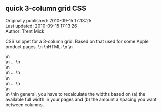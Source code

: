 ## quick 3-column grid CSS  
Originally published: 2010-09-15 17:13:25  
Last updated: 2010-09-15 17:13:26  
Author: Trent Mick  
  
CSS snippet for a 3-column grid. Based on that used for some Apple product pages.\n\nHTML:\n\n    <div class="grid3col">\n      <div class="column first">\n        ...\n      </div>\n      <div class="column">\n        ...\n      </div>\n      <div class="column last">\n        ...\n      </div>\n    </div>\n\nIn general, you have to recalculate the widths based on (a) the available full width in your pages and (b) the amount a spacing you want between columns.